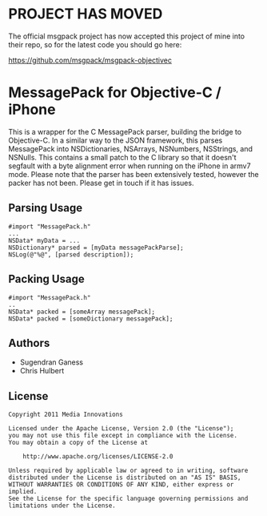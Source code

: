PROJECT HAS MOVED
====
The official msgpack project has now accepted this project of mine into their repo, so for the latest code you should go here:

https://github.com/msgpack/msgpack-objectivec

MessagePack for Objective-C / iPhone
============

This is a wrapper for the C MessagePack parser, building the bridge to Objective-C.
In a similar way to the JSON framework, this parses MessagePack into NSDictionaries, NSArrays, NSNumbers, NSStrings, and NSNulls.
This contains a small patch to the C library so that it doesn't segfault with a byte alignment error when running on the iPhone in armv7 mode.
Please note that the parser has been extensively tested, however the packer has not been. Please get in touch if it has issues.

Parsing Usage
-----

	#import "MessagePack.h"
	...
	NSData* myData = ...
	NSDictionary* parsed = [myData messagePackParse];
	NSLog(@"%@", [parsed description]);

Packing Usage
----

    #import "MessagePack.h"
    ..
    NSData* packed = [someArray messagePack];
    NSData* packed = [someDictionary messagePack];

Authors
-------

* Sugendran Ganess
* Chris Hulbert

License
-------

	Copyright 2011 Media Innovations

	Licensed under the Apache License, Version 2.0 (the "License");
	you may not use this file except in compliance with the License.
	You may obtain a copy of the License at

	    http://www.apache.org/licenses/LICENSE-2.0

	Unless required by applicable law or agreed to in writing, software
	distributed under the License is distributed on an "AS IS" BASIS,
	WITHOUT WARRANTIES OR CONDITIONS OF ANY KIND, either express or implied.
	See the License for the specific language governing permissions and
	limitations under the License.
